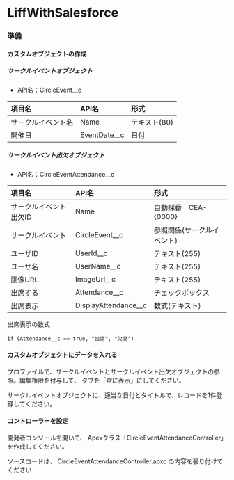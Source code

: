 # LiffWithSalesforce

### 準備

#### カスタムオブジェクトの作成

##### サークルイベントオブジェクト

* API名：CircleEvent__c

|項目名|API名|形式|
|:--|:--|:--|
|サークルイベント名|Name|テキスト(80)|
|開催日|EventDate__c|日付|

##### サークルイベント出欠オブジェクト

* API名：CircleEventAttendance__c

|項目名|API名|形式|
|:--|:--|:--|
|サークルイベント出欠ID|Name|自動採番　CEA-{0000}|
|サークルイベント|CircleEvent__c|参照関係(サークルイベント)|
|ユーザID|UserId__c|テキスト(255)|
|ユーザ名|UserName__c|テキスト(255)|
|画像URL|ImageUrl__c|テキスト(255)|
|出席する|Attendance__c|チェックボックス|
|出席表示|DisplayAttendance__c|数式(テキスト)|


出席表示の数式
```
if (Attendance__c == true, "出席", "欠席")
```

#### カスタムオブジェクトにデータを入れる
プロファイルで、サークルイベントとサークルイベント出欠オブジェクトの参照。編集権限を付与して、
タブを「常に表示」にしてください。

サークルイベントオブジェクトに、適当な日付とタイトルで、レコードを1件登録してください。

#### コントローラーを設定
開発者コンソールを開いて、
Apexクラス「CircleEventAttendanceController」を作成してください。

ソースコードは、
CircleEventAttendanceController.apxc
の内容を張り付けてください
